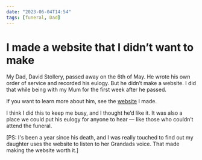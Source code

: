 ```yaml
---
date: "2023-06-04T14:54"
tags: [funeral, Dad]
---
```


# I made a website that I didn’t want to make
<!-- truncate -->

My Dad, David Stollery, passed away on the 6th of May. He wrote his own order of service and recorded his eulogy. But he didn’t make a website. I did that while being with my Mum for the first week after he passed. 

If you want to learn more about him, see the [website](https://david.stollerys.co.uk) I made.

I think I did this to keep me busy, and I thought he’d like it. It was also a place we could put his eulogy for anyone to hear — like those who couldn’t attend the funeral.

[PS: I's been a year since his death, and I was really touched to find out my daughter uses the website to listen to her Grandads voice. That made making the website worth it.]